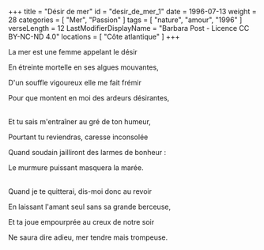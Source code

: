+++
title = "Désir de mer"
id = "desir_de_mer_1"
date = 1996-07-13
weight = 28
categories = [ "Mer", "Passion" ]
tags = [ "nature", "amour", "1996" ]
verseLength = 12
LastModifierDisplayName = "Barbara Post - Licence CC BY-NC-ND 4.0"
locations = [ "Côte atlantique" ]
+++

La mer est une femme appelant le désir

En étreinte mortelle en ses algues mouvantes,

D'un souffle vigoureux elle me fait frémir

Pour que montent en moi des ardeurs désirantes,

 \
Et tu sais m'entraîner au gré de ton humeur,

Pourtant tu reviendras, caresse inconsolée

Quand soudain jailliront des larmes de bonheur :

Le murmure puissant masquera la marée.

 \
Quand je te quitterai, dis-moi donc au revoir

En laissant l'amant seul sans sa grande berceuse,

Et ta joue empourprée au creux de notre soir

Ne saura dire adieu, mer tendre mais trompeuse.
